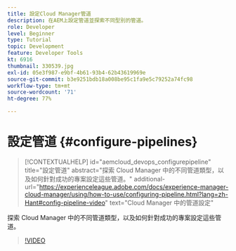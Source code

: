 ```yaml
---
title: 設定Cloud Manager管道
description: 在AEM上設定管道並探索不同型別的管道。
role: Developer
level: Beginner
type: Tutorial
topic: Development
feature: Developer Tools
kt: 6916
thumbnail: 330539.jpg
exl-id: 05e3f987-e9bf-4b61-93b4-62b43619969e
source-git-commit: b3e9251bdb18a008be95c1fa9e5c79252a74fc98
workflow-type: tm+mt
source-wordcount: '71'
ht-degree: 77%

---
```


# 設定管道 {#configure-pipelines}

>[!CONTEXTUALHELP]
>id="aemcloud_devops_configurepipeline"
>title="設定管道"
>abstract="探索 Cloud Manager 中的不同管道類型，以及如何針對成功的專案設定這些管道。"
>additional-url="https://experienceleague.adobe.com/docs/experience-manager-cloud-manager/using/how-to-use/configuring-pipeline.html?lang=zh-Hant#config-pipeline-video" text="Cloud Manager 中的管道設定"

探索 Cloud Manager 中的不同管道類型，以及如何針對成功的專案設定這些管道。

>[!VIDEO](https://video.tv.adobe.com/v/330539?quality=12&learn=on)
